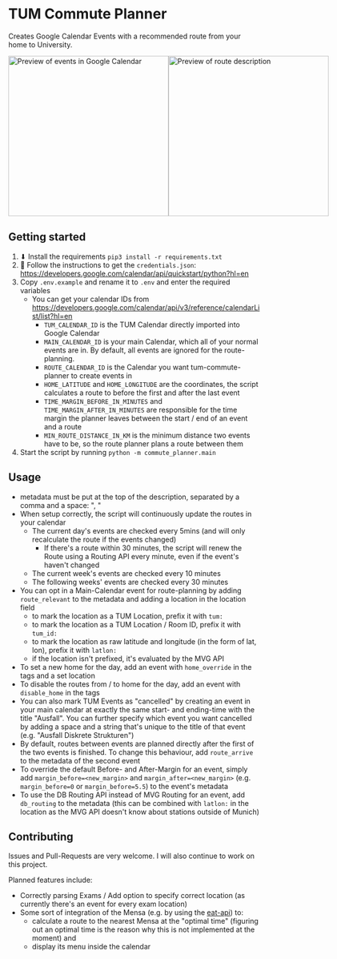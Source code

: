 # TUM Commute Planner
Creates Google Calendar Events with a recommended route from your home to University.
<div style="display: flex; flex-direction: row;">
   <img src="https://github.com/OfficialFreak/tum-commute-planner/assets/36410565/df6a7e26-2d68-4e02-8aea-d09c1a02694c" alt="Preview of events in Google Calendar" style="height: 20rem;" />
   <img src="https://github.com/OfficialFreak/tum-commute-planner/assets/36410565/883ae5f5-e93c-45af-8b82-2832f6a569e8" alt="Preview of route description" style="height: 20rem;" />
</div>


## Getting started
1. ⬇ Install the requirements `pip3 install -r requirements.txt`
2. 🔑 Follow the instructions to get the `credentials.json`: https://developers.google.com/calendar/api/quickstart/python?hl=en
3. Copy `.env.example` and rename it to `.env` and enter the required variables
    * You can get your calendar IDs from https://developers.google.com/calendar/api/v3/reference/calendarList/list?hl=en 
        * `TUM_CALENDAR_ID` is the TUM Calendar directly imported into Google Calendar
        * `MAIN_CALENDAR_ID` is your main Calendar, which all of your normal events are in. By default, all events are ignored for the route-planning.
        * `ROUTE_CALENDAR_ID` is the Calendar you want tum-commute-planner to create events in
        * `HOME_LATITUDE` and `HOME_LONGITUDE` are the coordinates, the script calculates a route to before the first and after the last event
        * `TIME_MARGIN_BEFORE_IN_MINUTES` and `TIME_MARGIN_AFTER_IN_MINUTES` are responsible for the time margin the planner leaves between the start / end of an event and a route
        * `MIN_ROUTE_DISTANCE_IN_KM` is the minimum distance two events have to be, so the route planner plans a route between them
4. Start the script by running `python -m commute_planner.main`

## Usage
* metadata must be put at the top of the description, separated by a comma and a space: ", "
* When setup correctly, the script will continuously update the routes in your calendar
  * The current day's events are checked every 5mins (and will only recalculate the route if the events changed)
    * If there's a route within 30 minutes, the script will renew the Route using a Routing API every minute, even if the event's haven't changed
  * The current week's events are checked every 10 minutes
  * The following weeks' events are checked every 30 minutes
* You can opt in a Main-Calendar event for route-planning by adding `route_relevant` to the metadata and adding a location in the location field
  * to mark the location as a TUM Location, prefix it with `tum:`
  * to mark the location as a TUM Location / Room ID, prefix it with `tum_id:`
  * to mark the location as raw latitude and longitude (in the form of lat, lon), prefix it with `latlon:`
  * if the location isn't prefixed, it's evaluated by the MVG API
* To set a new home for the day, add an event with `home_override` in the tags and a set location
* To disable the routes from / to home for the day, add an event with `disable_home` in the tags
* You can also mark TUM Events as "cancelled" by creating an event in your main calendar at exactly the same start- and ending-time with the title "Ausfall". You can further specify which event you want cancelled by adding a space and a string that's unique to the title of that event (e.g. "Ausfall Diskrete Strukturen")
* By default, routes between events are planned directly after the first of the two events is finished. To change this behaviour, add `route_arrive` to the metadata of the second event
* To override the default Before- and After-Margin for an event, simply add `margin_before=<new_margin>` and `margin_after=<new_margin>` (e.g. `margin_before=0` or `margin_before=5.5`) to the event's metadata
* To use the DB Routing API instead of MVG Routing for an event, add `db_routing` to the metadata (this can be combined with `latlon:` in the location as the MVG API doesn't know about stations outside of Munich)

## Contributing
Issues and Pull-Requests are very welcome. I will also continue to work on this project.

Planned features include:
* Correctly parsing Exams / Add option to specify correct location (as currently there's an event for every exam location)
* Some sort of integration of the Mensa (e.g. by using the [eat-api](https://eat-api.tum.sexy)) to:
  * calculate a route to the nearest Mensa at the "optimal time" (figuring out an optimal time is the reason why this is not implemented at the moment) and 
  * display its menu inside the calendar